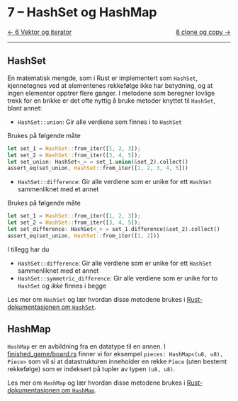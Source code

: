 # 7 – HashSet og HashMap

<span style="justify-content: space-between; display: flex"><span>
    [← 6 Vektor og iterator](./6-vektor-og-iterator.md)
</span> <span>
    [8 clone og copy →](./8-clone-og-copy.md)
</span></span>

<span class="header"><span></span></span>

___

## HashSet
En matematisk mengde, som i Rust er implementert som `HashSet`, kjennetegnes ved at elementenes rekkefølge ikke har
betydning, og at ingen elementer opptrer flere ganger. I metodene som beregner lovlige trekk for en brikke er det ofte
nyttig å bruke metoder knyttet til `HashSet`, blant annet:

* `HashSet::union`: Gir alle verdiene som finnes i to `HashSet`

Brukes på følgende måte
```rust
let set_1 = HashSet::from_iter([1, 2, 3]);
let set_2 = HashSet::from_iter([3, 4, 5]);
let set_union: HashSet<_> = set_1.union(&set_2).collect()
assert_eq(set_union, HashSet::from_iter([1, 2, 3, 4, 5]))
```

* `HashSet::difference`: Gir alle verdiene som er unike for ett `HashSet` sammenliknet med et annet

Brukes på følgende måte
```rust
let set_1 = HashSet::from_iter([1, 2, 3]);
let set_2 = HashSet::from_iter([3, 4, 5]);
let set_difference: HashSet<_> = set_1.difference(&set_2).collect()
assert_eq(set_union, HashSet::from_iter([1, 2]))
```

I tillegg har du
* `HashSet::difference`: Gir alle verdiene som er unike for ett `HashSet` sammenliknet med et annet
* `HashSet::symmetric_difference`: Gir alle verdiene som er unike for to `HashSet` og *ikke* finnes i begge

Les mer om `HashSet` og lær hvordan disse metodene brukes i
[Rust-dokumentasjonen om `HashSet`](https://doc.rust-lang.org/std/collections/struct.HashSet.html).

## HashMap
`HashMap` er en avbildning fra en datatype til en annen. I [finished_game/board.rs](../../src/finished_game/board.rs)
finner vi for eksempel `pieces: HashMap<(u8, u8), Piece>` som vil si at datastrukturen inneholder en rekke `Piece` 
(uten bestemt rekkefølge) som er indeksert på tupler av typen `(u8, u8)`.

Les mer om `HashMap` og lær hvordan disse metodene brukes i
[Rust-dokumentasjonen om `HashMap`](https://doc.rust-lang.org/std/collections/struct.HashMap.html).
